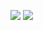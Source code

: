 <a href="https://www.instagram.com/d.hyun71/" target="_blank"><img src="https://img.shields.io/badge/d.hyun71-E4405F?style=flat-square&logo=Instagram&logoColor=white"/></a> <img src="https://img.shields.io/badge/Android-3DDC84?style=flat-square&logo=Android&logoColor=white"/>
